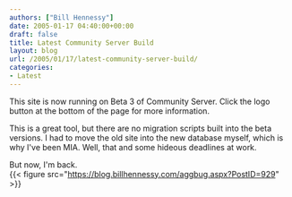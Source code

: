 ```yaml
---
authors: ["Bill Hennessy"]
date: 2005-01-17 04:40:00+00:00
draft: false
title: Latest Community Server Build
layout: blog
url: /2005/01/17/latest-community-server-build/
categories:
- Latest
---
```


This site is now running on Beta 3 of Community Server. Click the
logo button at the bottom of the page for more information.  

  

This is a great tool, but there are no migration scripts built into the
beta versions. I had to move the old site into the new database
myself, which is why I've been MIA. Well, that and some hideous
deadlines at work.   

  

But now, I'm back.   
{{< figure src="https://blog.billhennessy.com/aggbug.aspx?PostID=929" >}}

